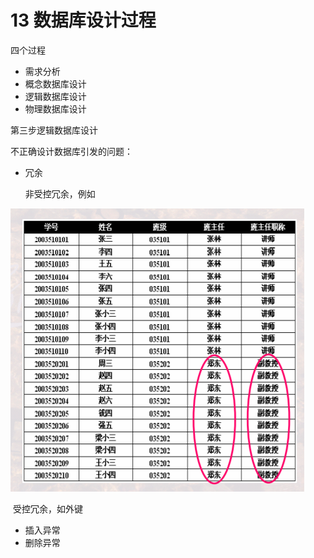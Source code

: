 # 13 数据库设计过程

四个过程

- 需求分析
- 概念数据库设计
- 逻辑数据库设计
- 物理数据库设计

第三步逻辑数据库设计

不正确设计数据库引发的问题：

- 冗余

  非受控冗余，例如

![image-20200703185642570](images/image-20200703185642570.png)

​		受控冗余，如外键

- 插入异常
- 删除异常